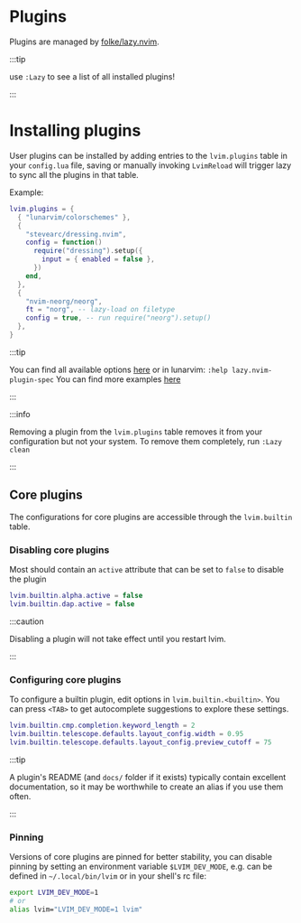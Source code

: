 # Plugins

Plugins are managed by [folke/lazy.nvim](https://github.com/folke/lazy.nvim).

:::tip

use `:Lazy` to see a list of all installed plugins!

:::

# Installing plugins

User plugins can be installed by adding entries to the `lvim.plugins` table in
your `config.lua` file, saving or manually invoking `LvimReload` will trigger
lazy to sync all the plugins in that table.

Example:

```lua
lvim.plugins = {
  { "lunarvim/colorschemes" },
  {
    "stevearc/dressing.nvim",
    config = function()
      require("dressing").setup({
        input = { enabled = false },
      })
    end,
  },
  {
    "nvim-neorg/neorg",
    ft = "norg", -- lazy-load on filetype
    config = true, -- run require("neorg").setup()
  },
}
```

:::tip

You can find all available options [here](https://github.com/folke/lazy.nvim#-plugin-spec)
or in lunarvim: `:help lazy.nvim-plugin-spec`
You can find more examples [here](https://github.com/folke/lazy.nvim#examples)

:::

:::info

Removing a plugin from the `lvim.plugins` table removes it from your configuration but not your system. To remove them completely, run `:Lazy clean`

:::

## Core plugins

The configurations for core plugins are accessible through the `lvim.builtin` table.

### Disabling core plugins

Most should contain an `active` attribute that can be set to `false` to disable
the plugin

```lua
lvim.builtin.alpha.active = false
lvim.builtin.dap.active = false
```

:::caution

Disabling a plugin will not take effect until you restart lvim.

:::

### Configuring core plugins

To configure a builtin plugin, edit options in `lvim.builtin.<builtin>`.
You can press `<TAB>` to get autocomplete suggestions to explore these settings.

```lua
lvim.builtin.cmp.completion.keyword_length = 2
lvim.builtin.telescope.defaults.layout_config.width = 0.95
lvim.builtin.telescope.defaults.layout_config.preview_cutoff = 75
```

:::tip

A plugin's README (and `docs/` folder if it exists) typically contain excellent documentation, so it may be worthwhile to create an alias if you use them often.

:::

### Pinning

Versions of core plugins are pinned for better stability,
you can disable pinning by setting an environment variable `$LVIM_DEV_MODE`, e.g. can be defined in `~/.local/bin/lvim` or in your shell's rc file:

```bash
export LVIM_DEV_MODE=1
# or 
alias lvim="LVIM_DEV_MODE=1 lvim"
```
